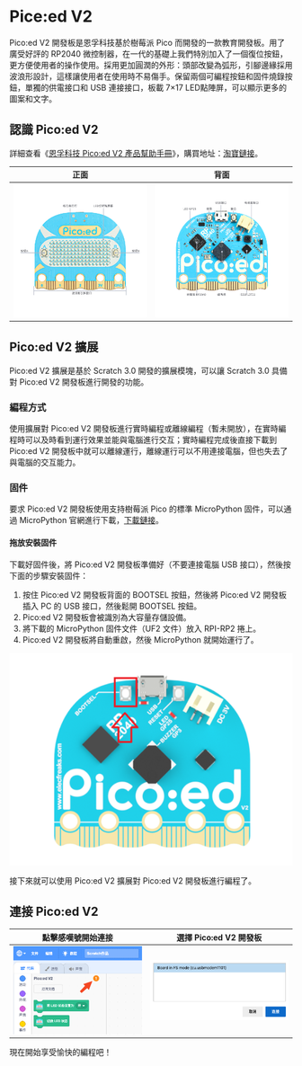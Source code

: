 # Pice:ed V2

Pico:ed V2 開發板是恩孚科技基於樹莓派 Pico 而開發的一款教育開發板。用了廣受好評的 RP2040 微控制器，在一代的基礎上我們特別加入了一個復位按鈕，更方便使用者的操作使用。採用更加圓潤的外形：頭部改變為弧形，引腳邊緣採用波浪形設計，這樣讓使用者在使用時不易傷手。保留兩個可編程按鈕和固件燒錄按鈕，單獨的供電接口和 USB 連接接口，板載 7×17 LED點陣屏，可以顯示更多的圖案和文字。

## 認識 Pico:ed V2

詳細查看《[恩孚科技 Pico:ed V2 產品幫助手冊](https://www.yuque.com/elecfreaks-learn/picoed/ig010b)》，購買地址：[淘寶鏈接](https://item.taobao.com/item.htm?id=680221594556)。

| 正面 | 背面 |
| :---: | :---: |
| ![正面](./imgs/front.jpg) | ![背面](./imgs/back.jpg) |

## Pico:ed V2 擴展

Pico:ed V2 擴展是基於 Scratch 3.0 開發的擴展模塊，可以讓 Scratch 3.0 具備對 Pico:ed V2 開發板進行開發的功能。

### 編程方式

使用擴展對 Pico:ed V2 開發板進行實時編程或離線編程（暫未開放），在實時編程時可以及時看到運行效果並能與電腦進行交互；實時編程完成後直接下載到 Pico:ed V2 開發板中就可以離線運行，離線運行可以不用連接電腦，但也失去了與電腦的交互能力。

### 固件

要求 Pico:ed V2 開發板使用支持樹莓派 Pico 的標準 MicroPython 固件，可以通過 MicroPython 官網進行下載，[下載鏈接](https://micropython.org/download/rp2-pico/)。

#### 拖放安裝固件

下載好固件後，將 Pico:ed V2 開發板準備好（不要連接電腦 USB 接口），然後按下面的步驟安裝固件：

1. 按住 Pico:ed V2 開發板背面的 BOOTSEL 按鈕，然後將 Pico:ed V2 開發板插入 PC 的 USB 接口，然後鬆開 BOOTSEL 按鈕。
2. Pico:ed V2 開發板會被識別為大容量存儲設備。
3. 將下載的 MicroPython 固件文件（UF2 文件）放入 RPI-RP2 捲上。
4. Pico:ed V2 開發板將自動重啟，然後 MicroPython 就開始運行了。

![BOOTSET 按鈕](./imgs/bootset.png)

接下來就可以使用 Pico:ed V2 擴展對 Pico:ed V2 開發板進行編程了。

## 連接 Pico:ed V2

| 點擊感嘆號開始連接 | 選擇 Pico:ed V2 開發板 |
| :---: | :---: |
| ![正面](./imgs/connect.png) | ![背面](./imgs/choose.png) |

現在開始享受愉快的編程吧！
